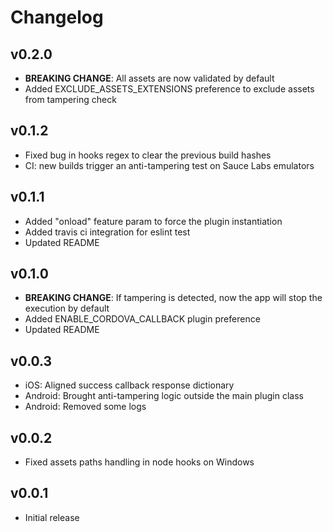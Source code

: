 # Changelog

## v0.2.0

- **BREAKING CHANGE**: All assets are now validated by default
- Added EXCLUDE_ASSETS_EXTENSIONS preference to exclude assets from tampering check

## v0.1.2

- Fixed bug in hooks regex to clear the previous build hashes
- CI: new builds trigger an anti-tampering test on Sauce Labs emulators

## v0.1.1

- Added "onload" feature param to force the plugin instantiation
- Added travis ci integration for eslint test
- Updated README

## v0.1.0

- **BREAKING CHANGE**: If tampering is detected, now the app will stop the execution by default
- Added ENABLE_CORDOVA_CALLBACK plugin preference
- Updated README

## v0.0.3

- iOS: Aligned success callback response dictionary
- Android: Brought anti-tampering logic outside the main plugin class
- Android: Removed some logs

## v0.0.2

- Fixed assets paths handling in node hooks on Windows

## v0.0.1

- Initial release